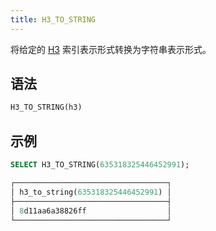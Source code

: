 ```yaml
---
title: H3_TO_STRING
---
```


将给定的 [H3](https://eng.uber.com/h3/) 索引表示形式转换为字符串表示形式。

## 语法

```sql
H3_TO_STRING(h3)
```

## 示例

```sql
SELECT H3_TO_STRING(635318325446452991);

┌──────────────────────────────────┐
│ h3_to_string(635318325446452991) │
├──────────────────────────────────┤
│ 8d11aa6a38826ff                  │
└──────────────────────────────────┘
```